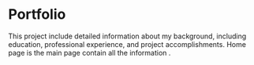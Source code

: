 # Portfolio
This project include detailed information about my background, including education, professional experience, and project accomplishments.
Home page is the main page contain all the information .
